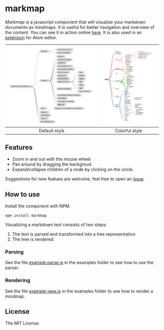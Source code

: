 
# markmap

*Markmap* is a javascript component that will visualize your markdown documents as mindmaps. It is useful for better navigation and overview of the content. You can see it in action online [here](http://kb.knomaton.org/multi-agent-systems/). It is also used in an [extension](https://atom.io/packages/markdown-mindmap) for Atom editor.

| ![markmap in action](doc/img/mindmap-screenshot2.png) | ![markmap in action](doc/img/mindmap-screenshot1.png) |
|:-:|:-:|
| Default style | Colorful style |


## Features

- Zoom in and out with the mouse wheel.
- Pan around by dragging the backgroud.
- Expand/collapse children of a node by clicking on the circle.

Suggestions for new featues are welcome, feel free to open an [issue](https://github.com/dundalek/markmap/issues).

## How to use

Install the component with NPM.
```
npm install markmap
```

Visualizing a markdown text consists of two steps:

1. The text is parsed and transformed into a tree representation.
2. The tree is rendered.

### Parsing

See the file [example.parse.js](examples/example.parse.js) in the examples folder to see how to use the parser.

### Rendering

See the file [example.view.js](examples/example.view.js) in the examples folder to see how to render a mindmap.

## License

The MIT License.
